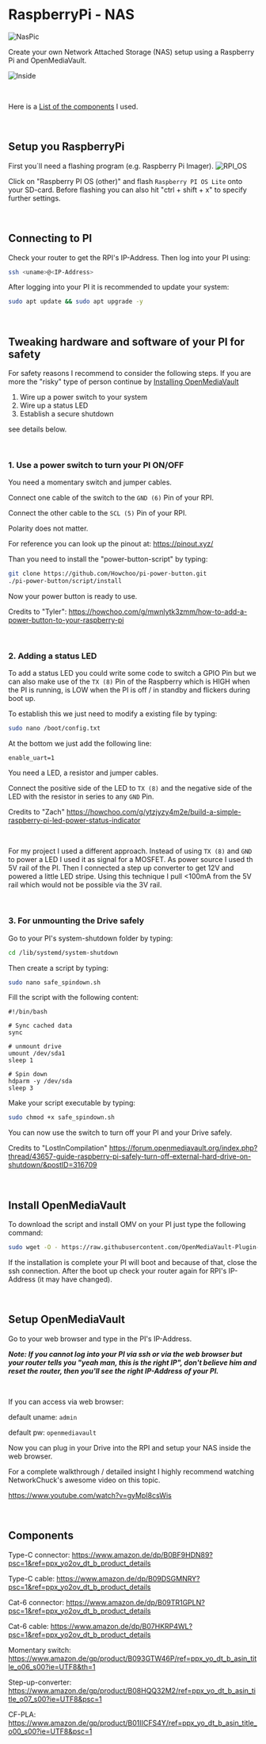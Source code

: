 # RaspberryPi - NAS

![NasPic](/PICs/NAS_1.jpg)

Create your own Network Attached Storage (NAS) setup using a Raspberry Pi and OpenMediaVault.

![Inside](/PICs/inside.jpg)

<br>

Here is a [List of the components](#components) I used.

<br>

## Setup you RaspberryPi
First you´ll need a flashing program (e.g. Raspberry Pi Imager).
![RPI_OS](/PICs/RPI_OS.png)

Click on "Raspberry PI OS (other)" and flash `Raspberry PI OS Lite` onto your SD-card. Before flashing you can also hit "ctrl + shift + x" to specify further settings. 

<br>

## Connecting to PI
Check your router to get the RPI's IP-Address. Then log into your PI using:
```bash
ssh <uname>@<IP-Address>
```

After logging into your PI it is recommended to update your system:
```bash
sudo apt update && sudo apt upgrade -y
```
<br>

## Tweaking hardware and software of your PI for safety
For safety reasons I recommend to consider the following steps. If you are more the "risky" type of person continue by [Installing OpenMediaVault](#install-openmediavault)

1. Wire up a power switch to your system
2. Wire up a status LED 
3. Establish a secure shutdown

see details below.

<br>

### **1. Use a power switch to turn your PI ON/OFF**

You need a momentary switch and jumper cables.

Connect one cable of the switch to the `GND (6)` Pin of your RPI.

Connect the other cable to the `SCL (5)` Pin of your RPI.

Polarity does not matter.

For reference you can look up the pinout at:
https://pinout.xyz/


Than you need to install the "power-button-script" by typing:
```bash
git clone https://github.com/Howchoo/pi-power-button.git
./pi-power-button/script/install
```

Now your power button is ready to use.


Credits to "Tyler":
https://howchoo.com/g/mwnlytk3zmm/how-to-add-a-power-button-to-your-raspberry-pi

<br>

### **2. Adding a status LED**
To add a status LED you could write some code to switch a GPIO Pin but we can also make use of the `TX (8)` Pin of the Raspberry which is HIGH when the PI is running, is LOW when the PI is off / in standby and flickers during boot up.

To establish this we just need to modify a existing file by typing:
```bash
sudo nano /boot/config.txt
```

At the bottom we just add the following line:
```script
enable_uart=1
```


You need a LED, a resistor and jumper cables.

Connect the positive side of the LED to `TX (8)` and the negative side of the LED with the resistor in series to any `GND` Pin.

Credits to "Zach" https://howchoo.com/g/ytzjyzy4m2e/build-a-simple-raspberry-pi-led-power-status-indicator

<br>

For my project I used a different approach. Instead of using `TX (8)` and `GND` to power a LED I used it as signal for a MOSFET. As power source I used th 5V rail of the PI. Then I connected a step up converter to get 12V and powered a little LED stripe. Using this technique I pull <100mA from the 5V rail which would not be possible via the 3V rail.



<br>

### **3. For unmounting the Drive safely**

Go to your PI's system-shutdown folder by typing:
```bash
cd /lib/systemd/system-shutdown
```
Then create a script by typing:
```bash
sudo nano safe_spindown.sh
```

Fill the script with the following content:
```script
#!/bin/bash

# Sync cached data
sync

# unmount drive
umount /dev/sda1
sleep 1

# Spin down
hdparm -y /dev/sda
sleep 3
```

Make your script executable by typing:
```bash
sudo chmod +x safe_spindown.sh
```

You can now use the switch to turn off your PI and your Drive safely.

Credits to "LostInCompilation" https://forum.openmediavault.org/index.php?thread/43657-guide-raspberry-pi-safely-turn-off-external-hard-drive-on-shutdown/&postID=316709

<br>

## Install OpenMediaVault
To download the script and install OMV on your PI just type the following command:
```bash
sudo wget -O - https://raw.githubusercontent.com/OpenMediaVault-Plugin-Developers/installScript/master/install | sudo bash
```

If the installation is complete your PI will boot and because of that, close the ssh connection. After the boot up check your router again for RPI's IP-Address (it may have changed).

<br>

## Setup OpenMediaVault
Go to your web browser and type in the PI's IP-Address.

***Note: If you cannot log into your PI via ssh or via the web browser but your router tells you "yeah man, this is the right IP", don't believe him and reset the router, then you'll see the right IP-Address of your PI.***

<br>

If you can access via web browser:

default uname: `admin`

default pw: `openmediavault`

Now you can plug in your Drive into the RPI and setup your NAS inside the web browser.
<br>

For a complete walkthrough / detailed insight I highly recommend watching NetworkChuck's awesome video on this topic.

https://www.youtube.com/watch?v=gyMpI8csWis

<br>


## Components
Type-C connector: https://www.amazon.de/dp/B0BF9HDN89?psc=1&ref=ppx_yo2ov_dt_b_product_details

Type-C cable: https://www.amazon.de/dp/B09DSGMNRY?psc=1&ref=ppx_yo2ov_dt_b_product_details

Cat-6 connector: https://www.amazon.de/dp/B09TR1GPLN?psc=1&ref=ppx_yo2ov_dt_b_product_details

Cat-6 cable: https://www.amazon.de/dp/B07HKRP4WL?psc=1&ref=ppx_yo2ov_dt_b_product_details

Momentary switch: https://www.amazon.de/gp/product/B093GTW46P/ref=ppx_yo_dt_b_asin_title_o06_s00?ie=UTF8&th=1

Step-up-converter: https://www.amazon.de/gp/product/B08HQQ32M2/ref=ppx_yo_dt_b_asin_title_o07_s00?ie=UTF8&psc=1

CF-PLA: https://www.amazon.de/gp/product/B01IICFS4Y/ref=ppx_yo_dt_b_asin_title_o00_s00?ie=UTF8&psc=1